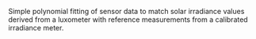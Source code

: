 Simple polynomial fitting of sensor data to match solar irradiance values derived from a luxometer with reference measurements from a calibrated irradiance meter.
